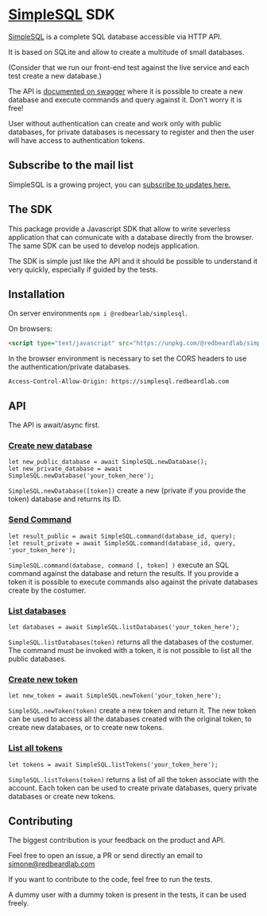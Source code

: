 # [SimpleSQL][simplesql] SDK

[SimpleSQL][simplesql] is a complete SQL database accessible via HTTP API.

It is based on SQLite and allow to create a multitude of small databases.

(Consider that we run our front-end test against the live service and each test create a new database.)

The API is [documented on swagger][swagger] where it is possible to create a new database and execute commands and query against it. 
Don't worry it is free!

User without authentication can create and work only with public databases, for private databases is necessary to register and then the user will have access to authentication tokens.

## Subscribe to the mail list

SimpleSQL is a growing project, you can [subscribe to updates here.][subscribe]

## The SDK

This package provide a Javascript SDK that allow to write severless application that can comunicate with a database directly from the browser. The same SDK can be used to develop nodejs application.

The SDK is simple just like the API and it should be possible to understand it very quickly, especially if guided by the tests.

## Installation

On server environments `npm i @redbearlab/simplesql`.

On browsers:

```html
<script type="text/javascript" src="https://unpkg.com/@redbeardlab/simplesql@1.0.3/dist/simplesql.min.js"></script>
```

In the browser environment is necessary to set the CORS headers to use the authentication/private databases.

```
Access-Control-Allow-Origin: https://simplesql.redbeardlab.com
```

## API

The API is await/async first.

### [Create new database](https://app.swaggerhub.com/apis-docs/redbeardlab/simplesql.redbeardlab.com/0.1.1#/developers/post_database)

```
let new_public_database = await SimpleSQL.newDatabase();
let new_private_database = await SimpleSQL.newDatabase('your_token_here');
```

`SimpleSQL.newDatabase([token])` create a new (private if you provide the token) database and returns its ID.

### [Send Command](https://app.swaggerhub.com/apis-docs/redbeardlab/simplesql.redbeardlab.com/0.1.1#/developers/post_command__databaseID_)

```
let result_public = await SimpleSQL.command(database_id, query);
let result_private = await SimpleSQL.command(database_id, query, 'your_token_here');
```

`SimpleSQL.command(database, command [, token] )` execute an SQL command against the database and return the results.
If you provide a token it is possible to execute commands also against the private databases create by the costumer.

### [List databases](https://app.swaggerhub.com/apis-docs/redbeardlab/simplesql.redbeardlab.com/0.1.1#/developers/get_databases)

```
let databases = await SimpleSQL.listDatabases('your_token_here');
```

`SimpleSQL.listDatabases(token)` returns all the databases of the costumer.
The command must be invoked with a token, it is not possible to list all the public databases.

### [Create new token](https://app.swaggerhub.com/apis-docs/redbeardlab/simplesql.redbeardlab.com/0.1.1#/developers/post_token)

```
let new_token = await SimpleSQL.newToken('your_token_here');
```

`SimpleSQL.newToken(token)` create a new token and return it.
The new token can be used to access all the databases created with the original token, to create new databases, or to create new tokens.

### [List all tokens](https://app.swaggerhub.com/apis-docs/redbeardlab/simplesql.redbeardlab.com/0.1.1#/developers/get_tokens)

```
let tokens = await SimpleSQL.listTokens('your_token_here');
```

`SimpleSQL.listTokens(token)` returns a list of all the token associate with the account.
Each token can be used to create private databases, query private databases or create new tokens.

## Contributing

The biggest contribution is your feedback on the product and API.

Feel free to open an issue, a PR or send directly an email to [simone@redbeardlab.com](mailto:simone@redbeardlab.com)

If you want to contribute to the code, feel free to run the tests.

A dummy user with a dummy token is present in the tests, it can be used freely.

[simplesql]: https://simplesql.redbeardlab.com
[swagger]: https://app.swaggerhub.com/apis-docs/redbeardlab/simplesql.redbeardlab.com/0.1.1
[subscribe]: https://landing.mailerlite.com/webforms/landing/d5m9d6

